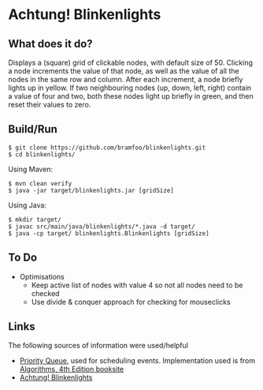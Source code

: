 # Achtung! Blinkenlights

## What does it do?

Displays a (square) grid of clickable nodes, with default size of 50. Clicking a node increments the value of that node, as well as the value of all the nodes in the same row and column. After each increment, a node briefly lights up in yellow. If two neighbouring nodes (up, down, left, right) contain a value of four and two, both these nodes light up briefly in green, and then reset their values to zero.

## Build/Run


```
$ git clone https://github.com/bramfoo/blinkenlights.git
$ cd blinkenlights/
```

Using Maven:
```
$ mvn clean verify
$ java -jar target/blinkenlights.jar [gridSize]
```

Using Java:
```
$ mkdir target/
$ javac src/main/java/blinkenlights/*.java -d target/
$ java -cp target/ blinkenlights.Blinkenlights [gridSize]
```


## To Do
* Optimisations
  * Keep active list of nodes with value 4 so not all nodes need to be checked
  * Use divide & conquer approach for checking for mouseclicks 

## Links

The following sources of information were used/helpful

* [Priority Queue](https://en.wikipedia.org/wiki/Priority_queue), used for scheduling events. Implementation used is from [Algorithms, 4th Edition booksite](http://algs4.cs.princeton.edu/24pq/MinPQ.java.html)
* [Achtung! Blinkenlights](https://en.wikipedia.org/wiki/Blinkenlights)

